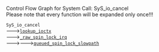 Control Flow Graph for System Call: SyS_io_cancel  
Please note that every function will be expanded only once!!! 

`SyS_io_cancel`  
--->[`lookup_ioctx`](https://elixir.bootlin.com/linux/v4.14.62/ident/lookup_ioctx)  
--->[`_raw_spin_lock_irq`](https://elixir.bootlin.com/linux/v4.14.62/ident/_raw_spin_lock_irq)  
--->--->[`queued_spin_lock_slowpath`](https://elixir.bootlin.com/linux/v4.14.62/ident/queued_spin_lock_slowpath)  
